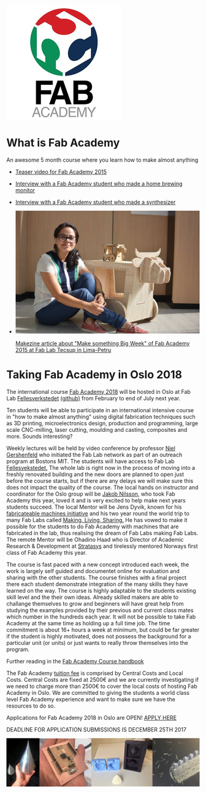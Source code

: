 ![Fab Academy Logo](logos/3229392_300x300.jpg)
# What is Fab Academy
An awesome 5 month course where you learn how to make almost anything

* [Teaser video for Fab Academy 2015](https://vimeo.com/111864398)
* [Interview with a Fab Academy student who made a home brewing monitor](https://vimeo.com/109169527)
* [Interview with a Fab Academy student who made a synthesizer](https://vimeo.com/109169526)
* [<img src="images/claudia_cnc.jpg">](http://makezine.com/2015/04/30/make-something-big-at-fab-academy/)
 
     [Makezine article about "Make something Big Week" of Fab Academy 2015 at Fab Lab Tecsup in Lima-Petru](http://makezine.com/2015/04/30/make-something-big-at-fab-academy/)

# Taking Fab Academy in Oslo 2018
The international course [Fab Academy 2018](http://fabacademy.org/) will be hosted in Oslo at Fab Lab [Fellesverkstedet](http://www.fellesverkstedet.no/) [(github)](https://github.com/fellesverkstedet) from February to end of July next year. 

Ten students will be able to participate in an international intensive course in "how to make almost anything" using digital fabrication techniques such as 3D printing, microelectronics design, production and programming, large scale CNC-milling, laser cutting, moulding and casting, composites and more. Sounds interesting?

Weekly lectures will be held by video conference by professor [Niel Gershenfeld](https://en.wikipedia.org/wiki/Neil_Gershenfeld) who initiated the Fab Lab network as part of an outreach program at Bostons MIT. 
The students will have access to Fab Lab [Fellesvekstedet.](https://www.facebook.com/fellesverkstedet/) The whole lab is right now in the process of moving into a freshly renovated building and the new doors are planned to open just before the course starts, but if there are any delays we will make sure this does not impact the quality of the course. 
The local hands on instructor and coordinator for the Oslo group will be [Jakob Nilsson,](http://archive.fabacademy.org/archives/2017/fablabverket/students/100/) who took Fab Academy this year, loved it and is very excited to help make next years students succeed.
The local Mentor will be Jens Dyvik, known for his [fabricateable machines initiative](https://github.com/fellesverkstedet/fabricatable-machines) and his two year round the world trip to many Fab Labs called [Making, Living, Sharing.](https://drive.google.com/drive/folders/0B8t_s65R-GJNT0k1VGt3YkFrbWM) He has vowed to make it possible for the students to do Fab Academy with machines that are fabricated in the lab, thus realising the dream of Fab Labs making Fab Labs.
The remote Mentor will be Ohadino Haad who is Director of Academic Research & Development at [Stratasys](http://www.stratasys.com/) and tirelessly mentored Norways first class of Fab Academy this year.

The course is fast paced with a new concept introduced each week, the work is largely self guided and documentet online for evaluation and sharing with the other students. The course finishes with a final project there each student demonstrate integration of the many skills they have learned on the way. 
The course is highly adaptable to the students existing skill level and the their own ideas. Already skilled makers are able to challange themselves to grow and beginners will have great help from studying the examples provided by their previous and current class mates which number in the hundreds each year. 
It will not be possible to take Fab Academy at the same time as holding up a full time job. The time commitment is about 16+ hours a week at minimum, but could be far greater if the student is highly motivated, does not possess the background for a particular unit (or units) or just wants to really throw themselves into the program.

Further reading in the [Fab Academy Course handbook](http://docs.academany.org/FabAcademy-Handbook/_book/basic_fab_academy_course_info.html)

The Fab Academy [tuition fee](http://fabacademy.org/application-form/cost-breakdown-structure/) is comprised by Central Costs and Local Costs. Central Costs are fixed at 2500€ and we are currently investigating if we need to charge more than 2500€ to cover the local costs of hosting Fab Academy in Oslo. We are committed to giving the students a world class level Fab Academy experience and want to make sure we have the resources to do so.

Applications for Fab Academy 2018 in Oslo are OPEN!  [APPLY HERE](https://form.jotformeu.com/71832813940356)

DEADLINE FOR APPLICATION SUBMISSIONS IS DECEMBER 25TH 2017

![Banner](images/banner.png)

